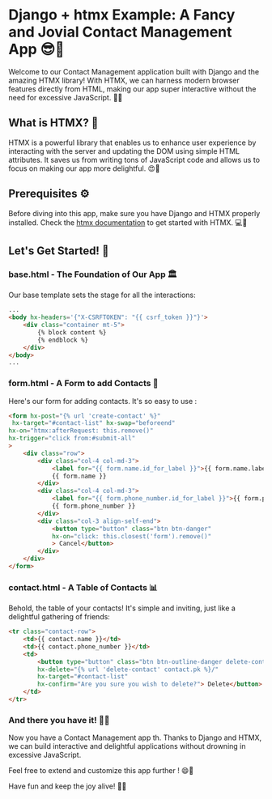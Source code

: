 # Django + htmx Example: A Fancy and Jovial Contact Management App 😎📇

Welcome to our Contact Management application built with Django and the amazing HTMX library! With HTMX, we can harness modern browser features directly from HTML, making our app super interactive without the need for excessive JavaScript. 🚀🌟

## What is HTMX? 🤔
HTMX is a powerful library that enables us to enhance user experience by interacting with the server and updating the DOM using simple HTML attributes. It saves us from writing tons of JavaScript code and allows us to focus on making our app more delightful. 😍🎉

## Prerequisites ⚙️
Before diving into this  app, make sure you have Django and HTMX properly installed. Check the [htmx documentation](https://htmx.org/docs/) to get started with HTMX. 💻🔧

## Let's Get Started! 🚀

### base.html - The Foundation of Our App 🏛️

Our base template sets the stage for all the  interactions:

```html
...
<body hx-headers='{"X-CSRFTOKEN": "{{ csrf_token }}"}'>
    <div class="container mt-5">
        {% block content %}
        {% endblock %}
    </div>
</body>
...
```

### form.html - A Form to add Contacts 📝

Here's our form for adding  contacts. It's so easy to use :

```html
<form hx-post="{% url 'create-contact' %}"
 hx-target="#contact-list" hx-swap="beforeend" 
hx-on="htmx:afterRequest: this.remove()"
hx-trigger="click from:#submit-all"
>
    <div class="row">
        <div class="col-4 col-md-3">
            <label for="{{ form.name.id_for_label }}">{{ form.name.label }}</label>
            {{ form.name }} 
        </div>
        <div class="col-4 col-md-3">
            <label for="{{ form.phone_number.id_for_label }}">{{ form.phone_number.label }}</label>
            {{ form.phone_number }} 
        </div>
        <div class="col-3 align-self-end">
            <button type="button" class="btn btn-danger"
            hx-on="click: this.closest('form').remove()"
            > Cancel</button>
        </div>
    </div>
</form>
```

### contact.html - A  Table of Contacts 📊

Behold, the table of your contacts! It's simple and inviting, just like a delightful gathering of friends:

```html
<tr class="contact-row">
    <td>{{ contact.name }}</td>
    <td>{{ contact.phone_number }}</td>
    <td>
        <button type="button" class="btn btn-outline-danger delete-contact"
        hx-delete="{% url 'delete-contact' contact.pk %}/" 
        hx-target="#contact-list"
        hx-confirm="Are you sure you wish to delete?"> Delete</button>
    </td>
</tr>
```

### And there you have it! 🎉🥳

Now you have a Contact Management app th. Thanks to Django and HTMX, we can build interactive and delightful applications without drowning in excessive JavaScript.

Feel free to extend and customize this app further ! 😄🌈

Have fun and keep the joy alive! 🎉🤗